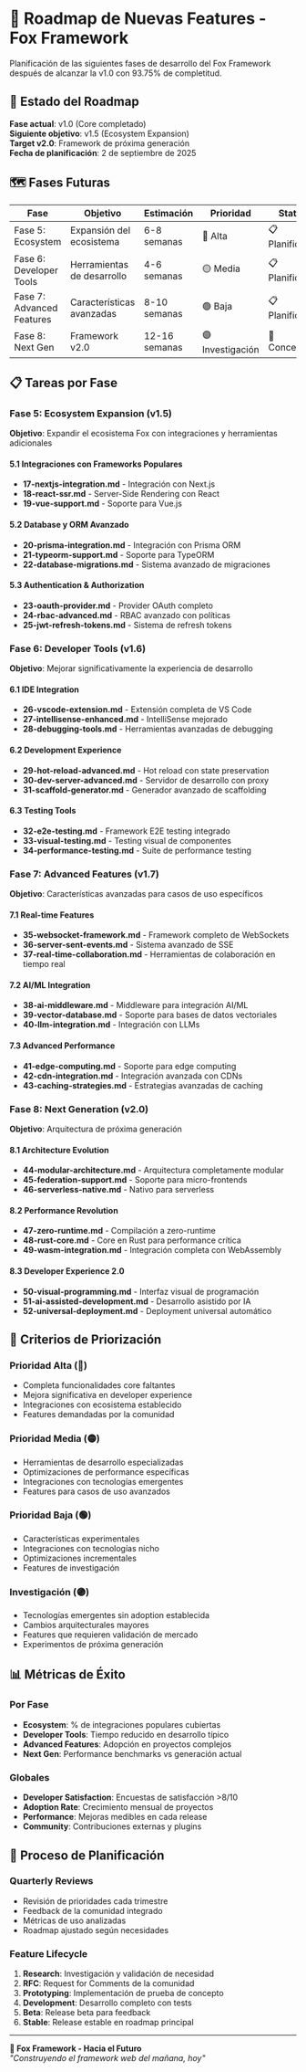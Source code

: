 # 🚀 Roadmap de Nuevas Features - Fox Framework

Planificación de las siguientes fases de desarrollo del Fox Framework después de alcanzar la v1.0 con 93.75% de completitud.

## 🎯 Estado del Roadmap

**Fase actual**: v1.0 (Core completado)  
**Siguiente objetivo**: v1.5 (Ecosystem Expansion)  
**Target v2.0**: Framework de próxima generación  
**Fecha de planificación**: 2 de septiembre de 2025

## 🗺️ Fases Futuras

| Fase | Objetivo | Estimación | Prioridad | Status |
|------|----------|------------|-----------|---------|
| Fase 5: Ecosystem | Expansión del ecosistema | 6-8 semanas | 🔴 Alta | 📋 Planificada |
| Fase 6: Developer Tools | Herramientas de desarrollo | 4-6 semanas | 🟡 Media | 📋 Planificada |
| Fase 7: Advanced Features | Características avanzadas | 8-10 semanas | 🟢 Baja | 📋 Planificada |
| Fase 8: Next Gen | Framework v2.0 | 12-16 semanas | 🟣 Investigación | 💭 Conceptual |

## 📋 Tareas por Fase

### Fase 5: Ecosystem Expansion (v1.5)

**Objetivo**: Expandir el ecosistema Fox con integraciones y herramientas adicionales

#### 5.1 Integraciones con Frameworks Populares
- **17-nextjs-integration.md** - Integración con Next.js
- **18-react-ssr.md** - Server-Side Rendering con React
- **19-vue-support.md** - Soporte para Vue.js

#### 5.2 Database y ORM Avanzado
- **20-prisma-integration.md** - Integración con Prisma ORM
- **21-typeorm-support.md** - Soporte para TypeORM
- **22-database-migrations.md** - Sistema avanzado de migraciones

#### 5.3 Authentication & Authorization
- **23-oauth-provider.md** - Provider OAuth completo
- **24-rbac-advanced.md** - RBAC avanzado con políticas
- **25-jwt-refresh-tokens.md** - Sistema de refresh tokens

### Fase 6: Developer Tools (v1.6)

**Objetivo**: Mejorar significativamente la experiencia de desarrollo

#### 6.1 IDE Integration
- **26-vscode-extension.md** - Extensión completa de VS Code
- **27-intellisense-enhanced.md** - IntelliSense mejorado
- **28-debugging-tools.md** - Herramientas avanzadas de debugging

#### 6.2 Development Experience
- **29-hot-reload-advanced.md** - Hot reload con state preservation
- **30-dev-server-advanced.md** - Servidor de desarrollo con proxy
- **31-scaffold-generator.md** - Generador avanzado de scaffolding

#### 6.3 Testing Tools
- **32-e2e-testing.md** - Framework E2E testing integrado
- **33-visual-testing.md** - Testing visual de componentes
- **34-performance-testing.md** - Suite de performance testing

### Fase 7: Advanced Features (v1.7)

**Objetivo**: Características avanzadas para casos de uso específicos

#### 7.1 Real-time Features
- **35-websocket-framework.md** - Framework completo de WebSockets
- **36-server-sent-events.md** - Sistema avanzado de SSE
- **37-real-time-collaboration.md** - Herramientas de colaboración en tiempo real

#### 7.2 AI/ML Integration
- **38-ai-middleware.md** - Middleware para integración AI/ML
- **39-vector-database.md** - Soporte para bases de datos vectoriales
- **40-llm-integration.md** - Integración con LLMs

#### 7.3 Advanced Performance
- **41-edge-computing.md** - Soporte para edge computing
- **42-cdn-integration.md** - Integración avanzada con CDNs
- **43-caching-strategies.md** - Estrategias avanzadas de caching

### Fase 8: Next Generation (v2.0)

**Objetivo**: Arquitectura de próxima generación

#### 8.1 Architecture Evolution
- **44-modular-architecture.md** - Arquitectura completamente modular
- **45-federation-support.md** - Soporte para micro-frontends
- **46-serverless-native.md** - Nativo para serverless

#### 8.2 Performance Revolution
- **47-zero-runtime.md** - Compilación a zero-runtime
- **48-rust-core.md** - Core en Rust para performance crítica
- **49-wasm-integration.md** - Integración completa con WebAssembly

#### 8.3 Developer Experience 2.0
- **50-visual-programming.md** - Interfaz visual de programación
- **51-ai-assisted-development.md** - Desarrollo asistido por IA
- **52-universal-deployment.md** - Deployment universal automático

## 🎯 Criterios de Priorización

### Prioridad Alta (🔴)
- Completa funcionalidades core faltantes
- Mejora significativa en developer experience
- Integraciones con ecosistema establecido
- Features demandadas por la comunidad

### Prioridad Media (🟡)
- Herramientas de desarrollo especializadas
- Optimizaciones de performance específicas
- Integraciones con tecnologías emergentes
- Features para casos de uso avanzados

### Prioridad Baja (🟢)
- Características experimentales
- Integraciones con tecnologías nicho
- Optimizaciones incrementales
- Features de investigación

### Investigación (🟣)
- Tecnologías emergentes sin adoption establecida
- Cambios arquitecturales mayores
- Features que requieren validación de mercado
- Experimentos de próxima generación

## 📊 Métricas de Éxito

### Por Fase
- **Ecosystem**: % de integraciones populares cubiertas
- **Developer Tools**: Tiempo reducido en desarrollo típico
- **Advanced Features**: Adopción en proyectos complejos
- **Next Gen**: Performance benchmarks vs generación actual

### Globales
- **Developer Satisfaction**: Encuestas de satisfacción >8/10
- **Adoption Rate**: Crecimiento mensual de proyectos
- **Performance**: Mejoras medibles en cada release
- **Community**: Contribuciones externas y plugins

## 🔄 Proceso de Planificación

### Quarterly Reviews
- Revisión de prioridades cada trimestre
- Feedback de la comunidad integrado
- Métricas de uso analizadas
- Roadmap ajustado según necesidades

### Feature Lifecycle
1. **Research**: Investigación y validación de necesidad
2. **RFC**: Request for Comments de la comunidad
3. **Prototyping**: Implementación de prueba de concepto
4. **Development**: Desarrollo completo con tests
5. **Beta**: Release beta para feedback
6. **Stable**: Release estable en roadmap principal

---

**🦊 Fox Framework - Hacia el Futuro**  
*"Construyendo el framework web del mañana, hoy"*
